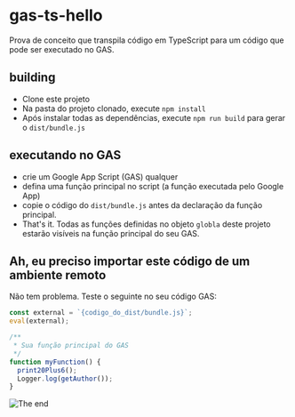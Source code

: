 # gas-ts-hello

Prova de conceito que transpila código em TypeScript para um código que pode ser executado no GAS.

## building

- Clone este projeto
- Na pasta do projeto clonado, execute `npm install`
- Após instalar todas as dependências, execute `npm run build` para gerar o `dist/bundle.js`

## executando no GAS

- crie um Google App Script (GAS) qualquer
- defina uma função principal no script (a função executada pelo Google App)
- copie o código do `dist/bundle.js` antes da declaração da função principal.
- That's it. Todas as funções definidas no objeto `globla` deste projeto estarão visíveis
  na função principal do seu GAS.

## Ah, eu preciso importar este código de um ambiente remoto

Não tem problema. Teste o seguinte no seu código GAS:

```javascript
const external = `{codigo_do_dist/bundle.js}`;
eval(external);

/**
 * Sua função principal do GAS
 */
function myFunction() {
  print20Plus6();
  Logger.log(getAuthor());
}
```

![The end](https://i.ytimg.com/vi/wPoTBfRHKt4/maxresdefault.jpg)
